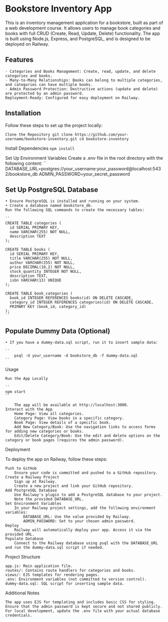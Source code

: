 # Bookstore Inventory App

This is an inventory management application for a bookstore, built as part of a web development course. It allows users to manage book categories and books with full CRUD (Create, Read, Update, Delete) functionality. The app is built using Node.js, Express, and PostgreSQL, and is designed to be deployed on Railway.

## Features

    · Categories and Books Management: Create, read, update, and delete categories and books.
    · Many-to-Many Relationships: Books can belong to multiple categories, and categories can have multiple books.
    · Admin Password Protection: Destructive actions (update and delete) are protected by an admin password.
    Deployment-Ready: Configured for easy deployment on Railway.

## Installation

Follow these steps to set up the project locally:

``
Clone the Repository
git clone https://github.com/your-username/bookstore-inventory.git
cd bookstore-inventory
``

Install Dependencies
``
npm install
``

Set Up Environment Variables Create a .env file in the root directory with the following content:
``
DATABASE_URL=postgres://your_username:your_password@localhost:5432/bookstore_db
ADMIN_PASSWORD=your_secret_password

## Set Up PostgreSQL Database

    • Ensure PostgreSQL is installed and running on your system.
    • Create a database named bookstore_db.
    Run the following SQL commands to create the necessary tables:
    
    ``
    CREATE TABLE categories (
      id SERIAL PRIMARY KEY,
      name VARCHAR(255) NOT NULL,
      description TEXT
    );

    CREATE TABLE books (
      id SERIAL PRIMARY KEY,
      title VARCHAR(255) NOT NULL,
      author VARCHAR(255) NOT NULL,
      price DECIMAL(10,2) NOT NULL,
      stock_quantity INTEGER NOT NULL,
      description TEXT,
      isbn VARCHAR(13) UNIQUE
    );

    CREATE TABLE book_categories (
      book_id INTEGER REFERENCES books(id) ON DELETE CASCADE,
      category_id INTEGER REFERENCES categories(id) ON DELETE CASCADE,
      PRIMARY KEY (book_id, category_id)
    );
    ``

## Populate Dummy Data (Optional)

    • If you have a dummy-data.sql script, run it to insert sample data:
    
    ``
        psql -U your_username -d bookstore_db -f dummy-data.sql
    ``   

Usage

    Run the App Locally
    
    ``
    npm start
    ``

        The app will be available at http://localhost:3000.
    Interact with the App
        Home Page: View all categories.
        Category Page: View books in a specific category.
        Book Page: View details of a specific book.
        Add New Category/Book: Use the navigation links to access forms for adding new categories or books.
        Edit/Delete Category/Book: Use the edit and delete options on the category or book pages (requires the admin password).

Deployment

To deploy the app on Railway, follow these steps:

    Push to GitHub
        Ensure your code is committed and pushed to a GitHub repository.
    Create a Railway Project
        Sign up at Railway.
        Create a new project and link your GitHub repository.
    Add PostgreSQL Database
        Use Railway's plugin to add a PostgreSQL database to your project.
        Note the provided DATABASE_URL.
    Set Environment Variables
        In your Railway project settings, add the following environment variables:
            DATABASE_URL: Use the value provided by Railway.
            ADMIN_PASSWORD: Set to your chosen admin password.
    Deploy
        Railway will automatically deploy your app. Access it via the provided URL.
    Populate Database
        Connect to the Railway database using psql with the DATABASE_URL and run the dummy-data.sql script if needed.

Project Structure

    app.js: Main application file.
    routes/: Contains route handlers for categories and books.
    views/: EJS templates for rendering pages.
    .env: Environment variables (not committed to version control).
    dummy-data.sql: SQL script for inserting sample data.

Additional Notes

    The app uses EJS for templating and includes basic CSS for styling.
    Ensure that the admin password is kept secure and not shared publicly.
    For local development, update the .env file with your actual database credentials.
    